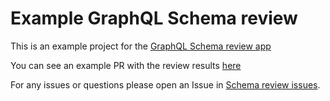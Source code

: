 # Example GraphQL Schema review

This is an example project for the [GraphQL Schema review app](http://localhost:8000/schema-review/)

You can see an example PR with the review results [here]() 

For any issues or questions please open an Issue in [Schema review issues](https://github.com/graphql-consulting/schema-review-issues/issues).



